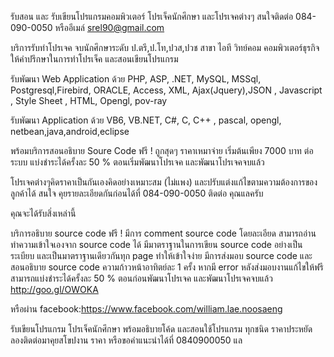 รับสอน และ รับเขียนโปรแกรมคอมพิวเตอร์ โปรเจ็คนักศึกษา และโปรเจคต่างๆ สนใจติดต่อ 084-090-0050 หรืออีเมล์ srel90@gmail.com

บริการรับทำโปรเจค จบนักศึกษาระดับ ป.ตรี,ป.โท,ปวส,ปวช สาขา ไอที วิทย์คอม คอมพิวเตอร์ธุรกิจ ให้คำปรึกษาในการทำโปรเจ็ค และสอนเขียนโปรแกรม

รับพัฒนา Web Application ด้วย PHP, ASP, .NET, MySQL, MSSql, Postgresql,Firebird, ORACLE, Access, XML, Ajax(Jquery),JSON , Javascript , Style Sheet , HTML, Opengl, pov-ray

รับพัฒนา Application ด้วย VB6, VB.NET, C#, C, C++ , pascal, opengl, netbean,java,android,eclipse

 


พร้อมบริการสอนอธิบาย Soure Code ฟรี ! 
ถูกสุดๆ ราคาเหมาจ่าย เริ่มต้นเพียง 7000 บาท ต่อระบบ แบ่งชำระได้ครั้งละ 50 % ตอนเริ่มพัฒนาโปรเจค และพัฒนาโปรเจคจบแล้ว

โปรเจคต่างๆคิดราคาเป็นกันเองคิดอย่างเหมาะสม (ไม่แพง) และปรับแต่งแก้ไขตามความต้องการของลูกค้าได้ สนใจ คุยรายละเอียดกันก่อนได้ที่ 084-090-0050 ติดต่อ คุณแลครับ


คุณจะได้รับสิ่งเหล่านี้

บริการอธิบาย source code ฟรี !
มีการ comment source code โดยละเอียด สามารถอ่านทำความเข้าใจเองจาก source code ได้ 
มีมาตราฐานในการเขียน source code อย่างเป็นระเบียบ และเป็นมาตราฐานเดียวกันทุก page ทำให้เข้าใจง่าย 
มีการส่งมอบ source code และสอนอธิบาย source code ความก้าวหน้าอาทิตย์ละ 1 ครั้ง 
หากมี error หลังส่งมอบงานแก้ไขให้ฟรี
สามารถแบ่งชำระได้ครั้งละ 50 % ตอนก่อนพัฒนาโปรเจค และพัฒนาโปรเจคจบแล้ว
http://goo.gl/OWOKA

หรือผ่าน facebook:https://www.facebook.com/william.lae.noosaeng

รับเขียนโปรแกรม โปรเจ็คนักศึกษา พร้อมอธิบายโค้ด และสอนใช้โปรแกรม ทุกชนิด ราคาประหยัด ลองติดต่อมาคุยสโขปงาน ราคา หรือขอคำแนะนำได้ที่ 0840900050 แล



